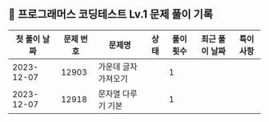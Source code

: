 ## 🚀 프로그래머스 코딩테스트 Lv.1 문제 풀이 기록

| **첫 풀이 날짜** | **문제 번호** | **문제명**     | **상태** | **풀이 횟수** | **최근 풀이 날짜** | **특이사항** |
|-------------|-----------|-------------|--------|-----------|--------------|----------|
| 2023-12-07  | 12903     | 가운데 글자 가져오기 |        | 1         |              |          |
| 2023-12-07  | 12918     | 문자열 다루기 기본  |        | 1         |              |          |
